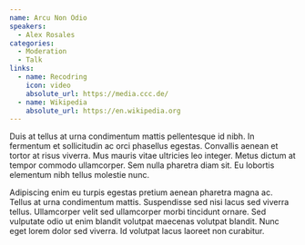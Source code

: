 ```yaml
---
name: Arcu Non Odio
speakers:
  - Alex Rosales
categories:
  - Moderation
  - Talk
links:
  - name: Recodring
    icon: video
    absolute_url: https://media.ccc.de/
  - name: Wikipedia
    absolute_url: https://en.wikipedia.org
---
```


Duis at tellus at urna condimentum mattis pellentesque id nibh. In fermentum et sollicitudin ac orci phasellus egestas. Convallis aenean et tortor at risus viverra. Mus mauris vitae ultricies leo integer. Metus dictum at tempor commodo ullamcorper. Sem nulla pharetra diam sit. Eu lobortis elementum nibh tellus molestie nunc.

Adipiscing enim eu turpis egestas pretium aenean pharetra magna ac. Tellus at urna condimentum mattis. Suspendisse sed nisi lacus sed viverra tellus. Ullamcorper velit sed ullamcorper morbi tincidunt ornare. Sed vulputate odio ut enim blandit volutpat maecenas volutpat blandit. Nunc eget lorem dolor sed viverra. Id volutpat lacus laoreet non curabitur.